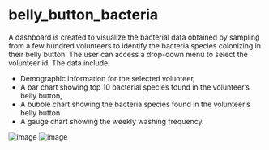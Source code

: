 # belly_button_bacteria
A dashboard is created to visualize the bacterial data obtained by sampling from a few hundred volunteers to identify the bacteria species colonizing in their belly button. The user can access a drop-down menu to select the volunteer id. The data include: 
* Demographic information for the selected volunteer, 
* A bar chart showing top 10 bacterial species found in the volunteer’s belly button, 
* A bubble chart showing the bacteria species found in the volunteer’s belly button
* A gauge chart showing the weekly washing frequency. 

![image](https://user-images.githubusercontent.com/58461542/176992561-bfd3cad6-4df9-4ab5-97d9-6b998e3eb348.png)
![image](https://user-images.githubusercontent.com/58461542/176992590-08c1d486-1cd0-4c7f-af84-06793867d926.png)
